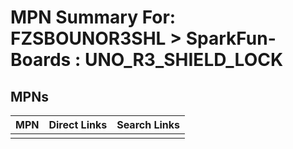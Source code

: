



# MPN Summary For: FZSBOUNOR3SHL > SparkFun-Boards : UNO_R3_SHIELD_LOCK

## MPNs
  

|MPN|Direct Links|Search Links|
| :--- | :--- | :--- |
||||
